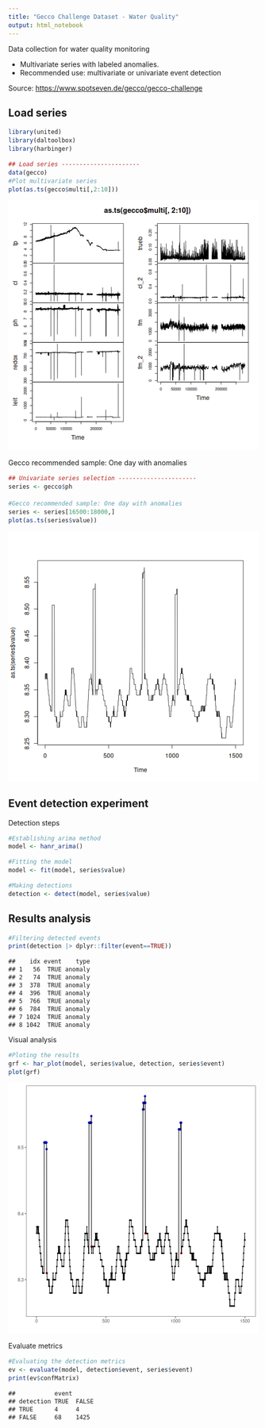 ```yaml
---
title: "Gecco Challenge Dataset - Water Quality"
output: html_notebook
---
```

Data collection for water quality monitoring

* Multivariate series with labeled anomalies.
* Recommended use: multivariate or univariate event detection

Source: https://www.spotseven.de/gecco/gecco-challenge


## Load series

``` r
library(united)
library(daltoolbox)
library(harbinger)
```

``` r
## Load series ----------------------
data(gecco)
#Plot multivariate series
plot(as.ts(gecco$multi[,2:10]))
```

![plot of chunk unnamed-chunk-2](fig/gecco_samples/unnamed-chunk-2-1.png)

Gecco recommended sample: One day with anomalies


``` r
## Univariate series selection ----------------------
series <- gecco$ph

#Gecco recommended sample: One day with anomalies
series <- series[16500:18000,]
plot(as.ts(series$value))
```

![plot of chunk unnamed-chunk-3](fig/gecco_samples/unnamed-chunk-3-1.png)



## Event detection experiment

Detection steps

``` r
#Establishing arima method
model <- hanr_arima()
```



``` r
#Fitting the model
model <- fit(model, series$value)
```



``` r
#Making detections
detection <- detect(model, series$value)
```


## Results analysis



``` r
#Filtering detected events
print(detection |> dplyr::filter(event==TRUE))
```

```
##    idx event    type
## 1   56  TRUE anomaly
## 2   74  TRUE anomaly
## 3  378  TRUE anomaly
## 4  396  TRUE anomaly
## 5  766  TRUE anomaly
## 6  784  TRUE anomaly
## 7 1024  TRUE anomaly
## 8 1042  TRUE anomaly
```

Visual analysis

``` r
#Ploting the results
grf <- har_plot(model, series$value, detection, series$event)
plot(grf)
```

![plot of chunk unnamed-chunk-8](fig/gecco_samples/unnamed-chunk-8-1.png)

Evaluate metrics

``` r
#Evaluating the detection metrics
ev <- evaluate(model, detection$event, series$event)
print(ev$confMatrix)
```

```
##           event      
## detection TRUE  FALSE
## TRUE      4     4    
## FALSE     68    1425
```
